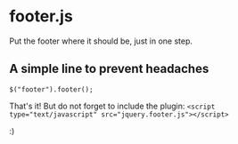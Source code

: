 footer.js
=========

Put the footer where it should be, just in one step.

A simple line to prevent headaches
---------
```
$("footer").footer();
```

That's it! But do not forget to include the plugin: ``<script type="text/javascript" src="jquery.footer.js"></script>``

:)